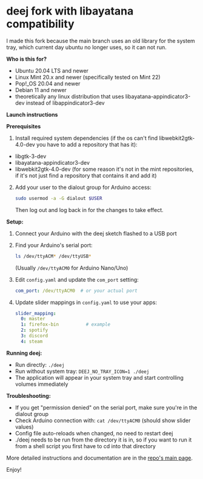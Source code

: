 # deej fork with libayatana compatibility

I made this fork because the main branch uses an old library for the system tray, which current day ubuntu no longer uses, so it can not run.

**Who is this for?**
  - Ubuntu 20.04 LTS and newer
  - Linux Mint 20.x and newer (specifically tested on Mint 22)
  - Pop!_OS 20.04 and newer
  - Debian 11 and newer
  - theoretically any linux distribution that uses libayatana-appindicator3-dev instead of libappindicator3-dev

**Launch instructions**

**Prerequisites**
1. Install required system dependencies (if the os can't find libwebkit2gtk-4.0-dev you have to add a repository that has it):
  - libgtk-3-dev
  - libayatana-appindicator3-dev
  - libwebkit2gtk-4.0-dev (for some reason it's not in the mint repositories, if it's not just find a repository that contains it and add it)

2. Add your user to the dialout group for Arduino access:
   ```bash
   sudo usermod -a -G dialout $USER
   ```
   Then log out and log back in for the changes to take effect.

**Setup:**
1. Connect your Arduino with the deej sketch flashed to a USB port
2. Find your Arduino's serial port:
   ```bash
   ls /dev/ttyACM* /dev/ttyUSB*
   ```
   (Usually `/dev/ttyACM0` for Arduino Nano/Uno)

3. Edit `config.yaml` and update the `com_port` setting:
   ```yaml
   com_port: /dev/ttyACM0  # or your actual port
   ```

4. Update slider mappings in `config.yaml` to use your apps:
   ```yaml
   slider_mapping:
     0: master
     1: firefox-bin          # example
     2: spotify
     3: discord
     4: steam
   ```

**Running deej:**
- Run directly: `./deej`
- Run without system tray: `DEEJ_NO_TRAY_ICON=1 ./deej`
- The application will appear in your system tray and start controlling volumes immediately

**Troubleshooting:**
- If you get "permission denied" on the serial port, make sure you're in the dialout group
- Check Arduino connection with: `cat /dev/ttyACM0` (should show slider values)
- Config file auto-reloads when changed, no need to restart deej
- ./deej needs to be run from the directory it is in, so if you want to run it from a shell script you first have to cd into that directory



More detailed instructions and documentation are in the [repo's main page](https://github.com/omriharel/deej).

Enjoy!
